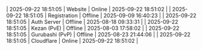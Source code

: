 | 2025-09-22 18:51:05 | Website | Online | 2025-09-22 18:51:02 |
| 2025-09-22 18:51:05 | Registration | Offline | 2025-09-09 16:40:23 |
| 2025-09-22 18:51:05 | Auth Server | Offline | 2025-08-18 09:33:31 |
| 2025-09-22 18:51:05 | Kezan (PvE) | Offline | 2025-08-03 17:58:02 |
| 2025-09-22 18:51:05 | Gurubashi (PvP) | Offline | 2025-08-23 21:44:06 |
| 2025-09-22 18:51:05 | Cloudflare | Online | 2025-09-22 18:51:02 |
